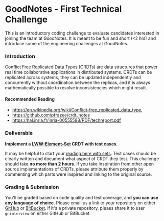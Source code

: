 GoodNotes - First Technical Challenge
===
This is an introductory coding challenge to evaluate candidates interested in joining the team at GoodNotes. It is meant to be fun and short (<2 hrs) and introduce some of the engineering challenges at GoodNotes.

### Introduction

Conflict Free Replicated Data Types (CRDTs) are data structures that power real time collaborative applications in distributed systems. CRDTs can be replicated across systems, they can be updated independently and concurrently without coordination between the replicas, and it is always mathematically possible to resolve inconsistencies which might result.

#### Recommended Reading
- https://en.wikipedia.org/wiki/Conflict-free_replicated_data_type, 
- https://github.com/pfrazee/crdt_notes
- https://hal.inria.fr/inria-00555588/PDF/techreport.pdf

### Deliverable
**Implement a [LWW-Element-Set](https://en.wikipedia.org/wiki/Conflict-free_replicated_data_type#LWW-Element-Set_(Last-Write-Wins-Element-Set)) CRDT with test cases.** 

It may be helpful to start your [reading here with sets](https://github.com/pfrazee/crdt_notes#sets). Test cases should be clearly written and document what aspect of CRDT they test. This challenge should take **no more than 2 hours**. If you take inspiration from other open source implementations of CRDTs, please attribute them properly by commenting which parts were inspired and linking to the original source.

### Grading & Submission
You'll be graded based on code quality and test coverage, and **you can use any language of choice**. Please email us a link to your repository on either [GitHub](github.com/gninterview) or [BitBucket](bitbucket.com/gninterview). If it's a private repository, pleaes share it to user `gninterview` on either GitHub or BitBucket.
